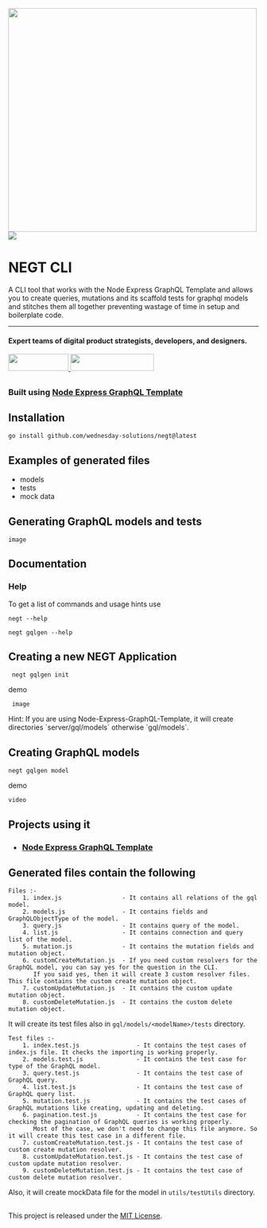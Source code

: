 <img align="left" src="https://github.com/wednesday-solutions/negt/blob/develop/negt-cli-preview.png" width="500" height="450" />

<div>
  <a href="https://www.wednesday.is?utm_source=gthb&utm_medium=repo&utm_campaign=serverless" align="left" style="margin-left: 0;">
    <img src="https://uploads-ssl.webflow.com/5ee36ce1473112550f1e1739/5f5879492fafecdb3e5b0e75_wednesday_logo.svg">
  </a>
  <p>
    <h1 align="left">NEGT CLI</h1>
  </p>

  <p>
A CLI tool that works with the Node Express GraphQL Template and allows you to create queries, mutations and its scaffold tests for graphql models and stitches them all together preventing wastage of time in setup and boilerplate code.
  </p>

---

  <p>
    <h4>
      Expert teams of digital product strategists, developers, and designers.
    </h4>
  </p>

  <div>
    <a href="https://www.wednesday.is/contact-us?utm_source=gthb&utm_medium=repo&utm_campaign=serverless" target="_blank">
      <img src="https://uploads-ssl.webflow.com/5ee36ce1473112550f1e1739/5f6ae88b9005f9ed382fb2a5_button_get_in_touch.svg" width="121" height="34">
    </a>
    <a href="https://github.com/wednesday-solutions/" target="_blank">
      <img src="https://uploads-ssl.webflow.com/5ee36ce1473112550f1e1739/5f6ae88bb1958c3253756c39_button_follow_on_github.svg" width="168" height="34">
    </a>
  </div>

##

  <p>
    <h3 align="left">Built using <a href="https://github.com/wednesday-solutions/node-express-graphql-template/blob/develop/README.md" target="_blank">Node Express GraphQL Template</a>
    </h3>
  </p>

</div>

##


## Installation

    go install github.com/wednesday-solutions/negt@latest
    
## Examples of generated files

<ul>
  <li><a href=gitub.com/wednesday-solutions/negt/blob/develop/generated-files/models></a>models</li>
  <li><a href=gitub.com/wednesday-solutions/negt/blob/develop/generated-files/models/tests></a>tests</li>
  <li><a href=gitub.com/wednesday-solutions/negt/blob/develop/generated-files/mockData></a>mock data</li>
</ul>

## Generating GraphQL models and tests

    image

## Documentation

<h3>Help</h3>

<p>To get a list of commands and usage hints use</p>

    negt --help
    
    negt gqlgen --help
    
## Creating a new NEGT Application

     negt gqlgen init
     
demo

     image

<p>Hint: If you are using Node-Express-GraphQL-Template, it will create directories `server/gql/models` otherwise `gql/models`.</p>

## Creating GraphQL models

    negt gqlgen model
    
demo
    
    video

## Projects using it

<h3><ul><li><a href="https://github.com/wednesday-solutions/node-express-graphql-template">Node Express GraphQL Template</a></li></ul></h3>

## Generated files contain the following

    Files :-
        1. index.js                 - It contains all relations of the gql model.
        2. models.js                - It contains fields and GraphQLObjectType of the model.
        3. query.js                 - It contains query of the model.
        4. list.js                  - It contains connection and query list of the model.
        5. mutation.js              - It contains the mutation fields and mutation object.
        6. customCreateMutation.js  - If you need custom resolvers for the GraphQL model, you can say yes for the question in the CLI.
           If you said yes, then it will create 3 custom resolver files. This file contains the custom create mutation object.
        7. customUpdateMutation.js  - It contains the custom update mutation object.
        8. customDeleteMutation.js  - It contains the custom delete mutation object.

It will create its test files also in `gql/models/<modelName>/tests` directory.

    Test files :-
        1. index.test.js                - It contains the test cases of index.js file. It checks the importing is working properly.
        2. models.test.js               - It contains the test case for type of the GraphQL model.
        3. query.test.js                - It contains the test case of GraphQL query.
        4. list.test.js                 - It contains the test case of GraphQL query list.
        5. mutation.test.js             - It contains the test cases of GraphQL mutations like creating, updating and deleting.
        6. pagination.test.js           - It contains the test case for checking the pagination of GraphQL queries is working properly.
           Most of the case, we don't need to change this file anymore. So it will create this test case in a different file.
        7. customCreateMutation.test.js - It contains the test case of custom create mutation resolver.
        8. customUpdateMutation.test.js - It contains the test case of custom update mutation resolver.
        9. customDeleteMutation.test.js - It contains the test case of custom delete mutation resolver.

Also, it will create mockData file for the model in `utils/testUtils` directory.

##

<p>This project is released under the <a href="https://github.com/wednesday-solutions/negt/blob/develop/LICENCE">MIT License</a>.</p>

